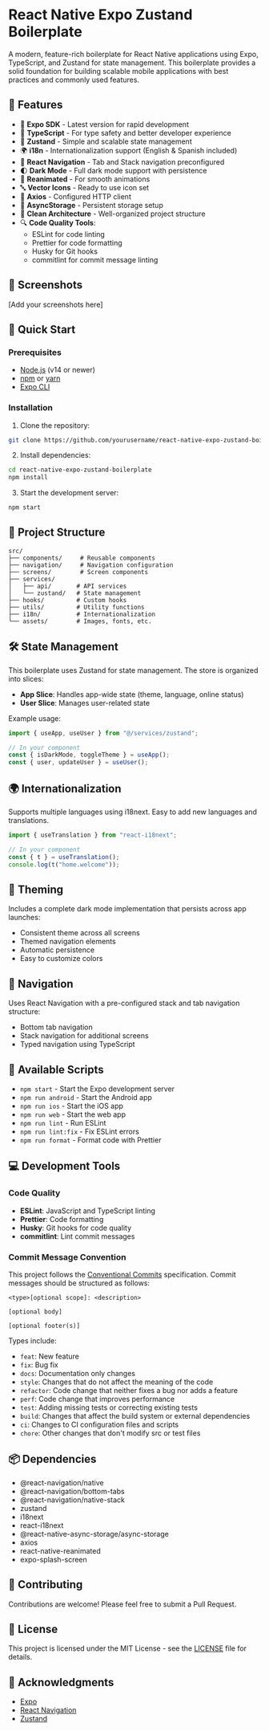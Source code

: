 # React Native Expo Zustand Boilerplate

A modern, feature-rich boilerplate for React Native applications using Expo, TypeScript, and Zustand for state management. This boilerplate provides a solid foundation for building scalable mobile applications with best practices and commonly used features.

## 🌟 Features

- 📱 **Expo SDK** - Latest version for rapid development
- 🎨 **TypeScript** - For type safety and better developer experience
- 🔄 **Zustand** - Simple and scalable state management
- 🌍 **i18n** - Internationalization support (English & Spanish included)
- 🎯 **React Navigation** - Tab and Stack navigation preconfigured
- 🌓 **Dark Mode** - Full dark mode support with persistence
- 💫 **Reanimated** - For smooth animations
- 🔤 **Vector Icons** - Ready to use icon set
- 🔌 **Axios** - Configured HTTP client
- 💾 **AsyncStorage** - Persistent storage setup
- 🎨 **Clean Architecture** - Well-organized project structure
- 🔍 **Code Quality Tools**:
    - ESLint for code linting
    - Prettier for code formatting
    - Husky for Git hooks
    - commitlint for commit message linting

## 📱 Screenshots

[Add your screenshots here]

## 🚀 Quick Start

### Prerequisites

- [Node.js](https://nodejs.org) (v14 or newer)
- [npm](https://www.npmjs.com/) or [yarn](https://yarnpkg.com/)
- [Expo CLI](https://docs.expo.dev/workflow/expo-cli/)

### Installation

1. Clone the repository:

```bash
git clone https://github.com/yourusername/react-native-expo-zustand-boilerplate.git
```

2. Install dependencies:

```bash
cd react-native-expo-zustand-boilerplate
npm install
```

3. Start the development server:

```bash
npm start
```

## 📁 Project Structure

```
src/
├── components/     # Reusable components
├── navigation/     # Navigation configuration
├── screens/        # Screen components
├── services/
│   ├── api/       # API services
│   └── zustand/   # State management
├── hooks/         # Custom hooks
├── utils/         # Utility functions
├── i18n/          # Internationalization
└── assets/        # Images, fonts, etc.
```

## 🛠 State Management

This boilerplate uses Zustand for state management. The store is organized into slices:

- **App Slice**: Handles app-wide state (theme, language, online status)
- **User Slice**: Manages user-related state

Example usage:

```typescript
import { useApp, useUser } from "@/services/zustand";

// In your component
const { isDarkMode, toggleTheme } = useApp();
const { user, updateUser } = useUser();
```

## 🌍 Internationalization

Supports multiple languages using i18next. Easy to add new languages and translations.

```typescript
import { useTranslation } from "react-i18next";

// In your component
const { t } = useTranslation();
console.log(t("home.welcome"));
```

## 🎨 Theming

Includes a complete dark mode implementation that persists across app launches:

- Consistent theme across all screens
- Themed navigation elements
- Automatic persistence
- Easy to customize colors

## 📱 Navigation

Uses React Navigation with a pre-configured stack and tab navigation structure:

- Bottom tab navigation
- Stack navigation for additional screens
- Typed navigation using TypeScript

## 🔧 Available Scripts

- `npm start` - Start the Expo development server
- `npm run android` - Start the Android app
- `npm run ios` - Start the iOS app
- `npm run web` - Start the web app
- `npm run lint` - Run ESLint
- `npm run lint:fix` - Fix ESLint errors
- `npm run format` - Format code with Prettier

## 💻 Development Tools

### Code Quality

- **ESLint**: JavaScript and TypeScript linting
- **Prettier**: Code formatting
- **Husky**: Git hooks for code quality
- **commitlint**: Lint commit messages

### Commit Message Convention

This project follows the [Conventional Commits](https://www.conventionalcommits.org/) specification. Commit messages should be structured as follows:

```
<type>[optional scope]: <description>

[optional body]

[optional footer(s)]
```

Types include:

- `feat`: New feature
- `fix`: Bug fix
- `docs`: Documentation only changes
- `style`: Changes that do not affect the meaning of the code
- `refactor`: Code change that neither fixes a bug nor adds a feature
- `perf`: Code change that improves performance
- `test`: Adding missing tests or correcting existing tests
- `build`: Changes that affect the build system or external dependencies
- `ci`: Changes to CI configuration files and scripts
- `chore`: Other changes that don't modify src or test files

## 📦 Dependencies

- @react-navigation/native
- @react-navigation/bottom-tabs
- @react-navigation/native-stack
- zustand
- i18next
- react-i18next
- @react-native-async-storage/async-storage
- axios
- react-native-reanimated
- expo-splash-screen

## 🤝 Contributing

Contributions are welcome! Please feel free to submit a Pull Request.

## 📄 License

This project is licensed under the MIT License - see the [LICENSE](LICENSE) file for details.

## 🙏 Acknowledgments

- [Expo](https://expo.dev/)
- [React Navigation](https://reactnavigation.org/)
- [Zustand](https://github.com/pmndrs/zustand)
